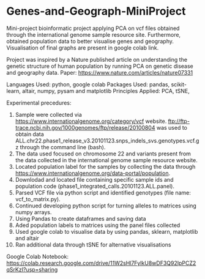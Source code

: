 # Genes-and-Geograph-MiniProject
Mini-project bioinformatic project applying PCA on vcf files obtained through the international genome sample resource site. Furthermore, obtained population data to better visualise genes and geography. Visualisation of final graphs are present in google colab link.    

Project was inspired by a Nature published article on understanding the genetic structure of human population by running PCA on genetic disease and geography data. Paper: https://www.nature.com/articles/nature07331

Languages Used: python, google colab
Packages Used: pandas, scikit-learn, altair, numpy, pysam and matplotlib
Principles Applied: PCA, tSNE, 

Experimental precedures: 

1) Sample were collected via https://www.internationalgenome.org/category/vcf website. ftp://ftp-trace.ncbi.nih.gov/1000genomes/ftp/release/20100804 was used to obtain data ALL.chr22.phase1_release_v3.20101123.snps_indels_svs.genotypes.vcf.gz through the command line (bash). 
2) The data used focused on chromosome 22 and variants present from the data collected in the international genome sample resource website. 
3) Located population label for the samples by collecting the data through https://www.internationalgenome.org/data-portal/population. 
4) Downlodad and located file containing specific sample ids and population code (phase1_integrated_calls.20101123.ALL.panel). 
5) Parsed VCF file via python script and identified genotypes (file name: vcf_to_matrix.py).
6) Continued developing python script for turning alleles to matrices using numpy arrays. 
7) Using Pandas to create dataframes and saving data
8) Aded population labels to matrices using the panel files collected 
9) Used google colab to visualise data by using pandas, sklearn, matplotlib and altair 
10) Ran additional data through tSNE for alternative visualisations 

Google Colab Notebook: https://colab.research.google.com/drive/11W2sHl7FyIkU8wDF3Q92IpPCZ2qSrKzI?usp=sharing
